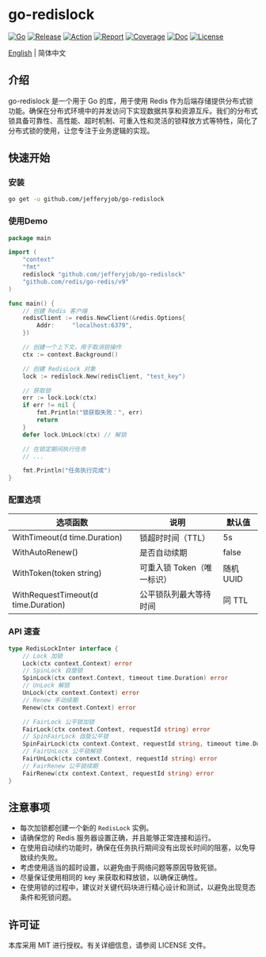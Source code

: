# go-redislock

[![Go](https://img.shields.io/badge/Go->=1.24-green)](https://go.dev)
[![Release](https://img.shields.io/github/v/release/jefferyjob/go-redislock.svg)](https://github.com/jefferyjob/go-redislock/releases)
[![Action](https://github.com/jefferyjob/go-redislock/workflows/Go/badge.svg?branch=main)](https://github.com/jefferyjob/go-redislock/actions)
[![Report](https://goreportcard.com/badge/github.com/jefferyjob/go-redislock)](https://goreportcard.com/report/github.com/jefferyjob/go-redislock)
[![Coverage](https://codecov.io/gh/jefferyjob/go-redislock/branch/main/graph/badge.svg)](https://codecov.io/gh/jefferyjob/go-redislock)
[![Doc](https://img.shields.io/badge/go.dev-reference-brightgreen?logo=go&logoColor=white&style=flat)](https://pkg.go.dev/github.com/jefferyjob/go-redislock)
[![License](https://img.shields.io/github/license/jefferyjob/go-redislock)](https://github.com/jefferyjob/go-redislock/blob/main/LICENSE)

[English](README.md) | 简体中文

## 介绍
go-redislock 是一个用于 Go 的库，用于使用 Redis 作为后端存储提供分布式锁功能。确保在分布式环境中的并发访问下实现数据共享和资源互斥。我们的分布式锁具备可靠性、高性能、超时机制、可重入性和灵活的锁释放方式等特性，简化了分布式锁的使用，让您专注于业务逻辑的实现。

## 快速开始

### 安装
```bash
go get -u github.com/jefferyjob/go-redislock
```

### 使用Demo
```go
package main

import (
	"context"
	"fmt"
	redislock "github.com/jefferyjob/go-redislock"
	"github.com/redis/go-redis/v9"
)

func main() {
    // 创建 Redis 客户端
    redisClient := redis.NewClient(&redis.Options{
        Addr:     "localhost:6379",
    })

    // 创建一个上下文，用于取消锁操作
    ctx := context.Background()

    // 创建 RedisLock 对象
    lock := redislock.New(redisClient, "test_key")

    // 获取锁
    err := lock.Lock(ctx)
    if err != nil {
        fmt.Println("锁获取失败：", err)
        return
    }
    defer lock.UnLock(ctx) // 解锁

    // 在锁定期间执行任务
    // ...

    fmt.Println("任务执行完成")
}
```

### 配置选项
| **选项函数**                        | **说明**           | **默认值** |
| ----------------------------------- |------------------|---------|
| WithTimeout(d time.Duration)        | 锁超时时间（TTL）       | 5s      |
| WithAutoRenew()                     | 是否自动续期           | false   |
| WithToken(token string)             | 可重入锁 Token（唯一标识） | 随机 UUID |
| WithRequestTimeout(d time.Duration) | 公平锁队列最大等待时间      | 同 TTL   |

### API 速查
```go
type RedisLockInter interface {
	// Lock 加锁
	Lock(ctx context.Context) error
	// SpinLock 自旋锁
	SpinLock(ctx context.Context, timeout time.Duration) error
	// UnLock 解锁
	UnLock(ctx context.Context) error
	// Renew 手动续期
	Renew(ctx context.Context) error

	// FairLock 公平锁加锁
	FairLock(ctx context.Context, requestId string) error
	// SpinFairLock 自旋公平锁
	SpinFairLock(ctx context.Context, requestId string, timeout time.Duration) error
	// FairUnLock 公平锁解锁
	FairUnLock(ctx context.Context, requestId string) error
	// FairRenew 公平锁续期
	FairRenew(ctx context.Context, requestId string) error
}
```


## 注意事项
- 每次加锁都创建一个新的 `RedisLock` 实例。
- 请确保您的 Redis 服务器设置正确，并且能够正常连接和运行。
- 在使用自动续约功能时，确保在任务执行期间没有出现长时间的阻塞，以免导致续约失败。
- 考虑使用适当的超时设置，以避免由于网络问题等原因导致死锁。
- 尽量保证使用相同的 key 来获取和释放锁，以确保正确性。
- 在使用锁的过程中，建议对关键代码块进行精心设计和测试，以避免出现竞态条件和死锁问题。

## 许可证
本库采用 MIT 进行授权。有关详细信息，请参阅 LICENSE 文件。


